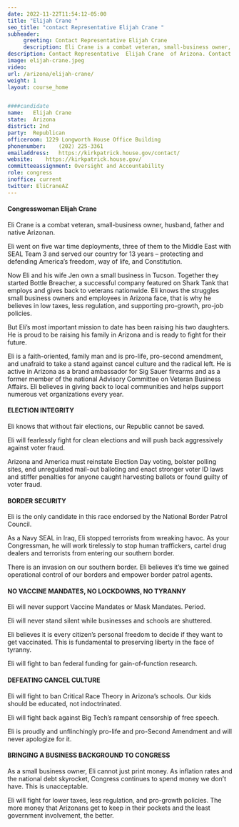 ```yaml
---
date: 2022-11-22T11:54:12-05:00
title: "Elijah Crane "
seo_title: "contact Representative Elijah Crane "
subheader:
     greeting: Contact Representative Elijah Crane  
     description: Eli Crane is a combat veteran, small-business owner, husband, father and native Arizonan.
description: Contact Representative  Elijah Crane  of Arizona. Contact information for Elijah Crane  includes email address, phone number, and mailing address.
image: elijah-crane.jpeg
video: 
url: /arizona/elijah-crane/
weight: 1
layout: course_home


####candidate
name:	Elijah Crane 
state:	Arizona
district: 2nd
party:	Republican
officeroom:	1229 Longworth House Office Building
phonenumber:	(202) 225-3361
emailaddress:	https://kirkpatrick.house.gov/contact/
website:	https://kirkpatrick.house.gov/
committeeassignment: Oversight and Accountability
role: congress
inoffice: current
twitter: EliCraneAZ
---
```

#### Congresswoman Elijah Crane
Eli Crane is a combat veteran, small-business owner, husband, father and native Arizonan.

Eli went on five war time deployments, three of them to the Middle East with SEAL Team 3 and served our country for 13 years – protecting and defending America’s freedom, way of life, and Constitution.

Now Eli and his wife Jen own a small business in Tucson. Together they started Bottle Breacher, a successful company featured on Shark Tank that employs and gives back to veterans nationwide. Eli knows the struggles small business owners and employees in Arizona face, that is why he believes in low taxes, less regulation, and supporting pro-growth, pro-job policies.

But Eli’s most important mission to date has been raising his two daughters. He is proud to be raising his family in Arizona and is ready to fight for their future.


Eli is a faith-oriented, family man and is pro-life, pro-second amendment, and unafraid to take a stand against cancel culture and the radical left. He is active in Arizona as a brand ambassador for Sig Sauer firearms and as a former member of the national Advisory Committee on Veteran Business Affairs. Eli believes in giving back to local communities and helps support numerous vet organizations every year.

#### ELECTION INTEGRITY
Eli knows that without fair elections, our Republic cannot be saved.

Eli will fearlessly fight for clean elections and will push back aggressively against voter fraud.

Arizona and America must reinstate Election Day voting, bolster polling sites, end unregulated mail-out balloting and enact stronger voter ID laws and stiffer penalties for anyone caught harvesting ballots or found guilty of voter fraud. 

#### BORDER SECURITY
Eli is the only candidate in this race endorsed by the National Border Patrol Council.

As a Navy SEAL in Iraq, Eli stopped terrorists from wreaking havoc. As your Congressman, he will work tirelessly to stop human traffickers, cartel drug dealers and terrorists from entering our southern border.

There is an invasion on our southern border. Eli believes it’s time we gained operational control of our borders and empower border patrol agents.

#### NO VACCINE MANDATES, NO LOCKDOWNS, NO TYRANNY
Eli will never support Vaccine Mandates or Mask Mandates. Period. 

Eli will never stand silent while businesses and schools are shuttered. 

Eli believes it is every citizen’s personal freedom to decide if they want to get vaccinated. This is fundamental to preserving liberty in the face of tyranny.

Eli will fight to ban federal funding for gain-of-function research. 

#### DEFEATING CANCEL CULTURE
Eli will fight to ban Critical Race Theory in Arizona’s schools. Our kids should be educated, not indoctrinated.

Eli will fight back against Big Tech’s rampant censorship of free speech.

Eli is proudly and unflinchingly pro-life and pro-Second Amendment and will never apologize for it.

#### BRINGING A BUSINESS BACKGROUND TO CONGRESS
As a small business owner, Eli cannot just print money. As inflation rates and the national debt skyrocket, Congress continues to spend money we don’t have. This is unacceptable.

Eli will fight for lower taxes, less regulation, and pro-growth policies. The more money that Arizonans get to keep in their pockets and the least government involvement, the better.